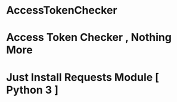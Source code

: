 # AccessTokenChecker
# Access Token Checker , Nothing More
# Just Install Requests Module [ Python 3 ]
